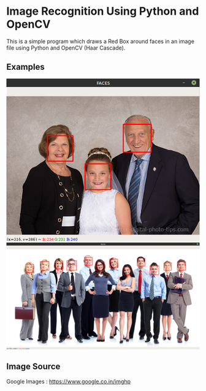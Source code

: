 # Image Recognition Using Python and OpenCV
This is a simple program which draws a Red Box around faces in an image file using Python and OpenCV (Haar Cascade).

## Examples
<img src = 'img-rectangled/3-rectangle.png'> 
<img src = 'img-rectangled/12-rectangle.png'>

## Image Source
Google Images : https://www.google.co.in/imghp
